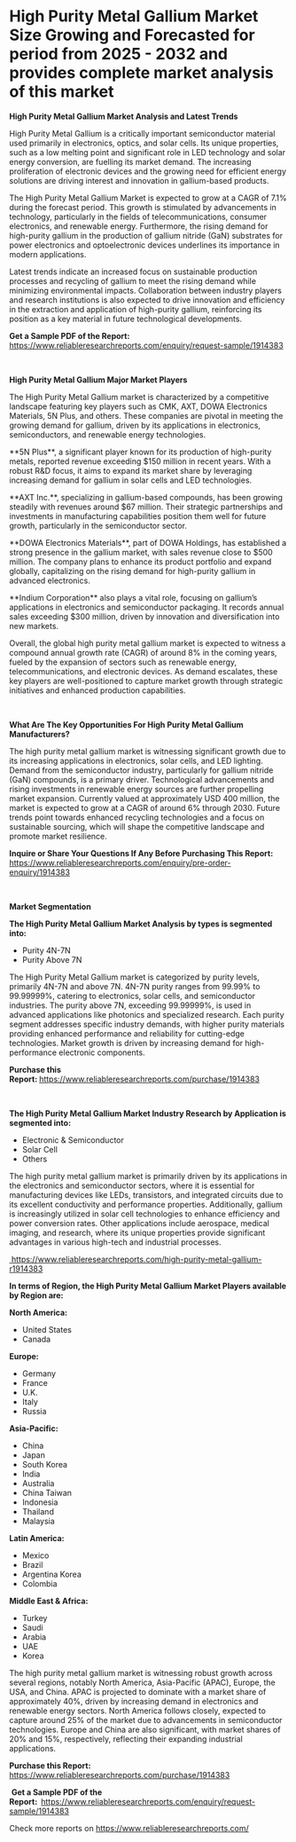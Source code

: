 <p><h1>High Purity Metal Gallium Market Size Growing and Forecasted for period from 2025 - 2032 and provides complete market analysis of this market</h1></p><p><strong>High Purity Metal Gallium Market Analysis and Latest Trends</strong></p>
<p><p>High Purity Metal Gallium is a critically important semiconductor material used primarily in electronics, optics, and solar cells. Its unique properties, such as a low melting point and significant role in LED technology and solar energy conversion, are fuelling its market demand. The increasing proliferation of electronic devices and the growing need for efficient energy solutions are driving interest and innovation in gallium-based products.</p><p>The High Purity Metal Gallium Market is expected to grow at a CAGR of 7.1% during the forecast period. This growth is stimulated by advancements in technology, particularly in the fields of telecommunications, consumer electronics, and renewable energy. Furthermore, the rising demand for high-purity gallium in the production of gallium nitride (GaN) substrates for power electronics and optoelectronic devices underlines its importance in modern applications.</p><p>Latest trends indicate an increased focus on sustainable production processes and recycling of gallium to meet the rising demand while minimizing environmental impacts. Collaboration between industry players and research institutions is also expected to drive innovation and efficiency in the extraction and application of high-purity gallium, reinforcing its position as a key material in future technological developments.</p></p>
<p><strong>Get a Sample PDF of the Report:&nbsp;</strong> <a href="https://www.reliableresearchreports.com/enquiry/request-sample/1914383?utm_campaign=2203&utm_medium=2&utm_source=Github&utm_content=ia&utm_term=03042025&utm_id=high-purity-metal-gallium">https://www.reliableresearchreports.com/enquiry/request-sample/1914383</a></p>
<p>&nbsp;</p>
<p><strong>High Purity Metal Gallium Major Market Players</strong></p>
<p><p>The High Purity Metal Gallium market is characterized by a competitive landscape featuring key players such as CMK, AXT, DOWA Electronics Materials, 5N Plus, and others. These companies are pivotal in meeting the growing demand for gallium, driven by its applications in electronics, semiconductors, and renewable energy technologies.</p><p>**5N Plus**, a significant player known for its production of high-purity metals, reported revenue exceeding $150 million in recent years. With a robust R&D focus, it aims to expand its market share by leveraging increasing demand for gallium in solar cells and LED technologies.</p><p>**AXT Inc.**, specializing in gallium-based compounds, has been growing steadily with revenues around $67 million. Their strategic partnerships and investments in manufacturing capabilities position them well for future growth, particularly in the semiconductor sector.</p><p>**DOWA Electronics Materials**, part of DOWA Holdings, has established a strong presence in the gallium market, with sales revenue close to $500 million. The company plans to enhance its product portfolio and expand globally, capitalizing on the rising demand for high-purity gallium in advanced electronics.</p><p>**Indium Corporation** also plays a vital role, focusing on gallium’s applications in electronics and semiconductor packaging. It records annual sales exceeding $300 million, driven by innovation and diversification into new markets.</p><p>Overall, the global high purity metal gallium market is expected to witness a compound annual growth rate (CAGR) of around 8% in the coming years, fueled by the expansion of sectors such as renewable energy, telecommunications, and electronic devices. As demand escalates, these key players are well-positioned to capture market growth through strategic initiatives and enhanced production capabilities.</p></p>
<p>&nbsp;</p>
<p><strong>What Are The Key Opportunities For High Purity Metal Gallium Manufacturers?</strong></p>
<p><p>The high purity metal gallium market is witnessing significant growth due to its increasing applications in electronics, solar cells, and LED lighting. Demand from the semiconductor industry, particularly for gallium nitride (GaN) compounds, is a primary driver. Technological advancements and rising investments in renewable energy sources are further propelling market expansion. Currently valued at approximately USD 400 million, the market is expected to grow at a CAGR of around 6% through 2030. Future trends point towards enhanced recycling technologies and a focus on sustainable sourcing, which will shape the competitive landscape and promote market resilience.</p></p>
<p><strong>Inquire or Share Your Questions If Any Before Purchasing This Report:</strong> <a href="https://www.reliableresearchreports.com/enquiry/pre-order-enquiry/1914383?utm_campaign=2203&utm_medium=2&utm_source=Github&utm_content=ia&utm_term=03042025&utm_id=high-purity-metal-gallium">https://www.reliableresearchreports.com/enquiry/pre-order-enquiry/1914383</a></p>
<p>&nbsp;</p>
<p><strong>Market Segmentation</strong></p>
<p><strong>The High Purity Metal Gallium Market Analysis by types is segmented into:</strong></p>
<p><ul><li>Purity 4N-7N</li><li>Purity Above 7N</li></ul></p>
<p><p>The High Purity Metal Gallium market is categorized by purity levels, primarily 4N-7N and above 7N. 4N-7N purity ranges from 99.99% to 99.99999%, catering to electronics, solar cells, and semiconductor industries. The purity above 7N, exceeding 99.99999%, is used in advanced applications like photonics and specialized research. Each purity segment addresses specific industry demands, with higher purity materials providing enhanced performance and reliability for cutting-edge technologies. Market growth is driven by increasing demand for high-performance electronic components.</p></p>
<p><strong>Purchase this Report:&nbsp;</strong><a href="https://www.reliableresearchreports.com/purchase/1914383?utm_campaign=2203&utm_medium=2&utm_source=Github&utm_content=ia&utm_term=03042025&utm_id=high-purity-metal-gallium">https://www.reliableresearchreports.com/purchase/1914383</a></p>
<p>&nbsp;</p>
<p><strong>The High Purity Metal Gallium Market Industry Research by Application is segmented into:</strong></p>
<p><ul><li>Electronic & Semiconductor</li><li>Solar Cell</li><li>Others</li></ul></p>
<p><p>The high purity metal gallium market is primarily driven by its applications in the electronics and semiconductor sectors, where it is essential for manufacturing devices like LEDs, transistors, and integrated circuits due to its excellent conductivity and performance properties. Additionally, gallium is increasingly utilized in solar cell technologies to enhance efficiency and power conversion rates. Other applications include aerospace, medical imaging, and research, where its unique properties provide significant advantages in various high-tech and industrial processes.</p></p>
<p><a href="https://www.reliableresearchreports.com/high-purity-metal-gallium-r1914383?utm_campaign=2203&utm_medium=2&utm_source=Github&utm_content=ia&utm_term=03042025&utm_id=high-purity-metal-gallium">&nbsp;https://www.reliableresearchreports.com/high-purity-metal-gallium-r1914383</a></p>
<p><strong>In terms of Region, the High Purity Metal Gallium Market Players available by Region are:</strong></p>
<p>
    <p> <strong> North America: </strong>
        <ul>
            <li>United States</li>
            <li>Canada</li>
        </ul>
        </p> 
    <p> <strong> Europe: </strong>
        <ul>
            <li>Germany</li>
            <li>France</li>
            <li>U.K.</li>
            <li>Italy</li>
            <li>Russia</li>
        </ul>
        </p> 
    <p> <strong> Asia-Pacific: </strong>
        <ul>
            <li>China</li>
            <li>Japan</li>
            <li>South Korea</li>
            <li>India</li>
            <li>Australia</li>
            <li>China Taiwan</li>
            <li>Indonesia</li>
            <li>Thailand</li>
            <li>Malaysia</li>
        </ul>
        </p> 
    <p> <strong> Latin America: </strong>
        <ul>
            <li>Mexico</li>
            <li>Brazil</li>
            <li>Argentina Korea</li>
            <li>Colombia</li>
        </ul>
        </p> 
    <p> <strong> Middle East & Africa: </strong>
        <ul>
            <li>Turkey</li>
            <li>Saudi</li>
            <li>Arabia</li>
            <li>UAE</li>
            <li>Korea</li>
        </ul>
    </p>
    </p>
<p><p>The high purity metal gallium market is witnessing robust growth across several regions, notably North America, Asia-Pacific (APAC), Europe, the USA, and China. APAC is projected to dominate with a market share of approximately 40%, driven by increasing demand in electronics and renewable energy sectors. North America follows closely, expected to capture around 25% of the market due to advancements in semiconductor technologies. Europe and China are also significant, with market shares of 20% and 15%, respectively, reflecting their expanding industrial applications.</p></p>
<p><strong>Purchase this Report: </strong><a href="https://www.reliableresearchreports.com/purchase/1914383?utm_campaign=2203&utm_medium=2&utm_source=Github&utm_content=ia&utm_term=03042025&utm_id=high-purity-metal-gallium">https://www.reliableresearchreports.com/purchase/1914383</a></p>
<p>&nbsp;<strong>Get a Sample PDF of the Report:&nbsp;&nbsp;</strong><a href="https://www.reliableresearchreports.com/enquiry/request-sample/1914383?utm_campaign=2203&utm_medium=2&utm_source=Github&utm_content=ia&utm_term=03042025&utm_id=high-purity-metal-gallium">https://www.reliableresearchreports.com/enquiry/request-sample/1914383</a></p>
<p><strong></strong></p>
<p>Check more reports on <a href="https://www.reliableresearchreports.com/?utm_campaign=2203&utm_medium=2&utm_source=Github&utm_content=ia&utm_term=03042025&utm_id=high-purity-metal-gallium">https://www.reliableresearchreports.com/</a></p>